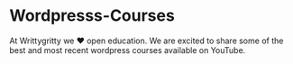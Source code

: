 # Wordpresss-Courses
At  Writtygritty we ❤️ open education. We are excited to share some of the best and most recent wordpress courses available on YouTube.

